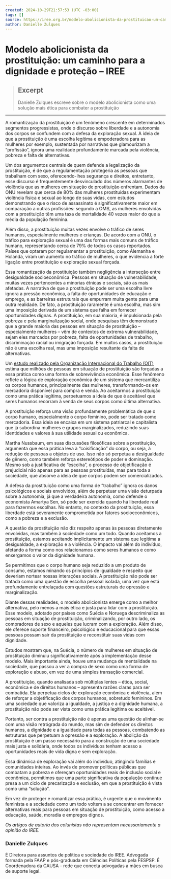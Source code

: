 ```yaml
---
created: 2024-10-29T21:57:53 (UTC -03:00)
tags: []
source: https://iree.org.br/modelo-abolicionista-da-prostituicao-um-caminho-para-a-dignidade-e-protecao/
author: Danielle Zulques
---
```


# Modelo abolicionista da prostituição: um caminho para a dignidade e proteção – IREE

> ## Excerpt
> Danielle Zulques escreve sobre o modelo abolicionista como uma solução mais ética para combater a prostituição

---
A romantização da prostituição é um fenômeno crescente em determinados segmentos progressistas, onde o discurso sobre liberdade e a autonomia dos corpos se confundem com a defesa da exploração sexual. A ideia de que a prostituição é uma escolha legítima e empoderadora para as mulheres por exemplo, sustentada por narrativas que glamourizam a “profissão”, ignora uma realidade profundamente marcada pela violência, pobreza e falta de alternativas.

Um dos argumentos centrais de quem defende a legalização da prostituição, é de que a regulamentação protegeria as pessoas que trabalham com sexo, oferecendo-lhes segurança e direitos, entretanto, esse discurso é frequentemente desvinculado dos números alarmantes de violência que as mulheres em situação de prostituição enfrentam. Dados da ONU revelam que cerca de 80% das mulheres prostituídas experimentam violência física e sexual ao longo de suas vidas, com estudos demonstrando que o risco de assassinato é significativamente maior em comparação a outras profissões: segundo a OMS, as mulheres envolvidas com a prostituição têm uma taxa de mortalidade 40 vezes maior do que a média da população feminina.

Além disso, a prostituição muitas vezes envolve o tráfico de seres humanos, especialmente mulheres e crianças. De acordo com a ONU, o tráfico para exploração sexual é uma das formas mais comuns de tráfico humano, representando cerca de 79% de todos os casos reportados. Países que optaram por regulamentar a prostituição, como Alemanha e Holanda, viram um aumento no tráfico de mulheres, o que evidencia a forte ligação entre prostituição e exploração sexual forçada.

Essa romantização da prostituição também negligência a interseção entre desigualdade socioeconômica. Pessoas em situação de vulnerabilidade, muitas vezes pertencentes a minorias étnicas e sociais, são as mais afetadas. A narrativa de que a prostituição pode ser uma escolha livre ignora a pressão econômica, a falta de oportunidades de educação e emprego, e as barreiras estruturais que empurram muita gente para uma outra realidade. De fato, a prostituição raramente é uma escolha, mas sim uma imposição derivada de um sistema que falha em fornecer oportunidades dignas. A prostituição, em sua maioria, é impulsionada pela pobreza e pela marginalização social, onde pesquisas têm demonstrado que a grande maioria das pessoas em situação de prostituição – especialmente mulheres – vêm de contextos de extrema vulnerabilidade, sejam eles marcados por pobreza, falta de oportunidades de trabalho, discriminação racial ou imigração forçada. Em muitos casos, a prostituição não é uma escolha real, mas uma imposição resultante da falta de alternativas.

Um [estudo realizado pela Organização Internacional do Trabalho (OIT)](https://www.ilo.org/sites/default/files/wcmsp5/groups/public/@americas/@ro-lima/@ilo-brasilia/documents/publication/wcms_227292.pdf) estima que milhões de pessoas em situação de prostituição são forçadas a essa prática como uma forma de sobrevivência econômica. Esse fenômeno reflete a lógica de exploração econômica de um sistema que mercantiliza os corpos humanos, principalmente das mulheres, transformando-os em mercadoria disponível para compra e venda. Ao aceitarmos a prostituição como uma prática legítima, perpetuamos a ideia de que é aceitável que seres humanos recorram à venda de seus corpos como última alternativa.

A prostituição reforça uma visão profundamente problemática de que o corpo humano, especialmente o corpo feminino, pode ser tratado como mercadoria. Essa ideia se encaixa em um sistema patriarcal e capitalista que já subordina mulheres e grupos marginalizados, reduzindo suas identidades e valores à sua utilidade sexual ou econômica.

Martha Nussbaum, em suas discussões filosóficas sobre a prostituição, argumenta que essa prática leva à “coisificação” do corpo, ou seja, à redução de pessoas a objetos de uso. Isso não só perpetua a desigualdade de gênero, como também reforça estereótipos de poder e dominação. Mesmo sob a justificativa de “escolha”, o processo de objetificação é prejudicial não apenas para as pessoas prostituídas, mas para toda a sociedade, que absorve a ideia de que corpos podem ser comercializados.

A defesa da prostituição como uma forma de “trabalho” ignora os danos psicológicos e sociais envolvidos, além de perpetuar uma visão deturpada sobre a autonomia, já que a verdadeira autonomia, como defende o economista Amartya Sen, só pode ser exercida quando há liberdade real para fazermos escolhas. No entanto, no contexto da prostituição, essa liberdade está severamente comprometida por fatores socioeconômicos, como a pobreza e a exclusão.

A questão da prostituição não diz respeito apenas às pessoas diretamente envolvidas, mas também à sociedade como um todo. Quando aceitamos a prostituição, estamos aceitando implicitamente um sistema que legitima a desigualdade, a exploração e a violência. O impacto vai além do indivíduo, afetando a forma como nos relacionamos como seres humanos e como enxergamos o valor da dignidade humana.

Se permitimos que o corpo humano seja reduzido a um produto de consumo, estamos minando os princípios de igualdade e respeito que deveriam nortear nossas interações sociais. A prostituição não pode ser tratada como uma questão de escolha pessoal isolada, uma vez que está profundamente entrelaçada com questões estruturais de opressão e marginalização.

Diante dessas realidades, o modelo abolicionista emerge como a melhor alternativa, pelo menos a mais ética e justa para lidar com a prostituição. Esse modelo, adotado por países como Suécia e Noruega descriminaliza as pessoas em situação de prostituição, criminalizando, por outro lado, os compradores de sexo e aqueles que lucram com a exploração. Além disso, ele oferece suporte financeiro, psicológico e educacional para que essas pessoas possam sair da prostituição e reconstituir suas vidas com dignidade.

Estudos mostram que, na Suécia, o número de mulheres em situação de prostituição diminuiu significativamente após a implementação desse modelo. Mais importante ainda, houve uma mudança de mentalidade na sociedade, que passou a ver a compra de sexo como uma forma de exploração e abuso, em vez de uma simples transação comercial.

A prostituição, quando analisada sob múltiplas lentes – ética, social, econômica e de direitos humanos – apresenta razões claras para ser combatida. Ela perpetua ciclos de exploração econômica e violência, além de reforçar a objetificação dos corpos humanos, sobretudo femininos. Em uma sociedade que valoriza a igualdade, a justiça e a dignidade humana, a prostituição não pode ser vista como uma prática legítima ou aceitável.

Portanto, ser contra a prostituição não é apenas uma questão de alinhar-se com uma visão retrógrada do mundo, mas sim de defender os direitos humanos, a dignidade e a igualdade para todas as pessoas, combatendo as estruturas que perpetuam a opressão e a exploração. A abolição da prostituição é um passo necessário para a construção de uma sociedade mais justa e solidária, onde todos os indivíduos tenham acesso a oportunidades reais de vida digna e sem exploração.

Essa dinâmica de exploração vai além do indivíduo, atingindo famílias e comunidades inteiras. Ao invés de promover políticas públicas que combatam a pobreza e ofereçam oportunidades reais de inclusão social e econômica, permitimos que uma parte significativa da população continue presa a um ciclo de precarização e exclusão, em que a prostituição é vista como uma “solução”.

Em vez de proteger e romantizar essa prática, é urgente que o movimento feminista e a sociedade como um todo voltem a se concentrar em fornecer alternativas reais para pessoas em situação de prostituição, como acesso a educação, saúde, moradia e empregos dignos.

_Os artigos de autoria dos colunistas não representam necessariamente a opinião do IREE._

### Danielle Zulques

É Diretora para assuntos de política e sociedade do IREE. Advogada formada pela FAAP e pós-graduada em Ciências Políticas pela FESPSP. É Coordenadora da CAUSA - rede que conecta advogadas a mães em busca de suporte legal.
